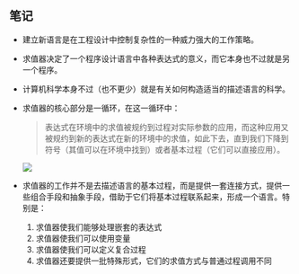 
## 笔记


- 建立新语言是在工程设计中控制复杂性的一种威力强大的工作策略。
- 求值器决定了一个程序设计语言中各种表达式的意义，而它本身也不过就是另一个程序。
- 计算机科学本身不过（也不更少）就是有关如何构造适当的描述语言的科学。
- 求值器的核心部分是一循环，在这一循环中：
    
    > 表达式在环境中的求值被规约到过程对实际参数的应用，而这种应用又被规约到新的表达式在新的环境中的求值，如此下去，直到我们下降到符号（其值可以在环境中找到）或者基本过程（它们可以直接应用）。

    ![](https://img.alicdn.com/imgextra/i3/581166664/TB2Jh4.kpXXXXb7XXXXXXXXXXXX_!!581166664.png)

- 求值器的工作并不是去描述语言的基本过程，而是提供一套连接方式，提供一些组合手段和抽象手段，借助于它们将基本过程联系起来，形成一个语言。特别是：

    1. 求值器使我们能够处理嵌套的表达式
    2. 求值器使我们可以使用变量
    3. 求值器使我们可以定义复合过程  
    4. 求值器还要提供一批特殊形式，它们的求值方式与普通过程调用不同
